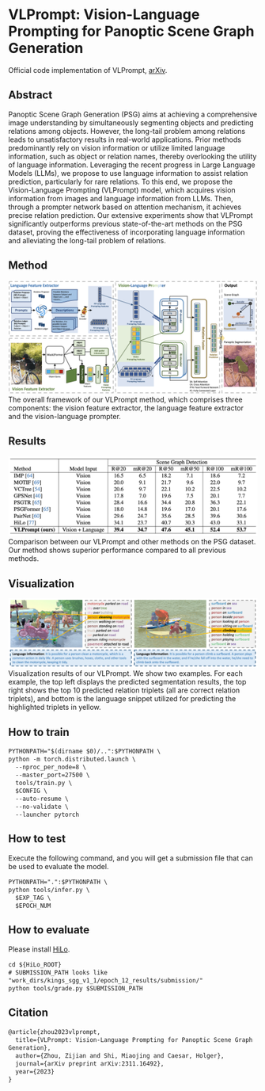 # VLPrompt: Vision-Language Prompting for Panoptic Scene Graph Generation

Official code implementation of VLPrompt, [arXiv](https://arxiv.org/abs/2311.16492).

## Abstract
Panoptic Scene Graph Generation (PSG) aims at achieving a comprehensive image understanding by simultaneously segmenting objects and predicting relations among objects.
However, the long-tail problem among relations leads to unsatisfactory results in real-world applications.
Prior methods predominantly rely on vision information or utilize limited language information, such as object or relation names, thereby overlooking the utility of language information. 
Leveraging the recent progress in Large Language Models (LLMs), we propose to use language information to assist relation prediction, particularly for rare relations.
To this end, we propose the Vision-Language Prompting (VLPrompt) model, which acquires vision information from images and language information from LLMs.
Then, through a prompter network based on attention mechanism, it achieves precise relation prediction.
Our extensive experiments show that VLPrompt significantly outperforms previous state-of-the-art methods on the PSG dataset, proving the effectiveness of incorporating language information and alleviating the long-tail problem of relations.

## Method
![hilo_overview](assets/method.png)
The overall framework of our VLPrompt method, which comprises three components: the vision feature extractor, the language feature extractor and the vision-language prompter.

## Results
![hilo_results](assets/results.png)
Comparison between our VLPrompt and other methods on the PSG dataset. Our method shows superior performance compared to all previous methods.

## Visualization
![visual_results](assets/vis_v1.png)
Visualization results of our VLPrompt.
We show two examples.
For each example, the top left displays the predicted segmentation results, the top right shows the top 10 predicted relation triplets (all are correct relation triplets), and bottom is the language snippet utilized for predicting the highlighted triplets in yellow.

## How to train
```
PYTHONPATH="$(dirname $0)/..":$PYTHONPATH \
python -m torch.distributed.launch \
  --nproc_per_node=8 \
  --master_port=27500 \
  tools/train.py \
  $CONFIG \
  --auto-resume \
  --no-validate \
  --launcher pytorch
```

## How to test
Execute the following command, and you will get a submission file that can be used to evaluate the model.
```
PYTHONPATH=".":$PYTHONPATH \
python tools/infer.py \
  $EXP_TAG \
  $EPOCH_NUM
```

## How to evaluate
Please install [HiLo](https://github.com/franciszzj/HiLo).
```
cd ${HiLo_ROOT}
# SUBMISSION_PATH looks like "work_dirs/kings_sgg_v1_1/epoch_12_results/submission/"
python tools/grade.py $SUBMISSION_PATH
```

## Citation
```
@article{zhou2023vlprompt,
  title={VLPrompt: Vision-Language Prompting for Panoptic Scene Graph Generation},
  author={Zhou, Zijian and Shi, Miaojing and Caesar, Holger},
  journal={arXiv preprint arXiv:2311.16492},
  year={2023}
}
```
